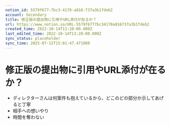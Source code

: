```yaml
---
notion_id: 5579f677-7bc3-4170-a816-737a3b1fdeb2
account: Secondary
title: 修正版の提出物に引用やURL添付が在るか？
url: https://www.notion.so/URL-5579f6777bc34170a816737a3b1fdeb2
created_time: 2022-10-14T13:28:00.000Z
last_edited_time: 2022-10-14T13:28:00.000Z
sync_status: placeholder
sync_time: 2025-07-12T15:01:47.471080
---
```

# 修正版の提出物に引用やURL添付が在るか？

- ディレクターさんは何案件も抱えているから、どこのどの部分か示してあげると丁寧
- 相手への想いやり
- 時間を奪わない